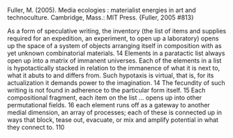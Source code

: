 ﻿Fuller, M. (2005). Media ecologies : materialist energies in art and technoculture. Cambridge, Mass.: MIT Press.
{Fuller, 2005 #813}

As a form of speculative writing, the inventory (the list of items and supplies required for an expedition, an experiment, to open up a laboratory) opens up the space of a system of objects arranging itself in composition with as yet unknown combinatorial materials. 14
Elements in a paratactic list always open up into a matrix of immanent universes. Each of the elements in a list is hypotactically stacked in relation to the immanence of what it is next to, what it abuts to and differs from. Such hypotaxis is virtual, that is, for its actualization it demands power to the imagination. 14
The fecundity of such writing is not found in adherence to the particular form itself. 15
Each compositional fragment, each item on the list … opens up into other permutational fields. 16
each element runs off as a gateway to another medial dimension, an array of processes; each of these is connected up in ways that block, tease out, evacuate, or mix and amplify potential in what they connect to. 110

